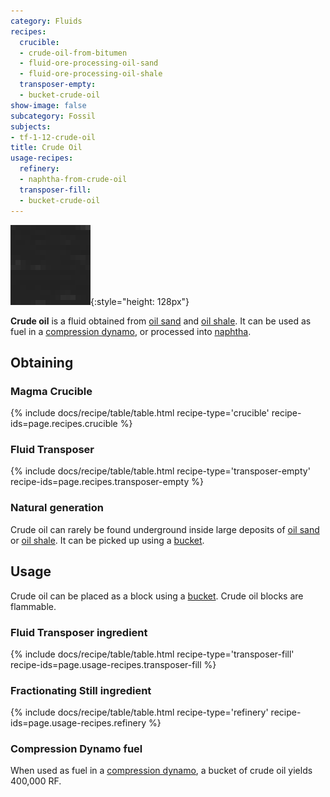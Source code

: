 ```yaml
---
category: Fluids
recipes:
  crucible:
  - crude-oil-from-bitumen
  - fluid-ore-processing-oil-sand
  - fluid-ore-processing-oil-shale
  transposer-empty:
  - bucket-crude-oil
show-image: false
subcategory: Fossil
subjects:
- tf-1-12-crude-oil
title: Crude Oil
usage-recipes:
  refinery:
  - naphtha-from-crude-oil
  transposer-fill:
  - bucket-crude-oil
---
```


![Crude oil](/assets/images/docs/1.12/thermal-foundation/crude-oil.gif){:style="height: 128px"}


**Crude oil** is a fluid obtained from [oil sand](../oil-sand/) and [oil
shale](../oil-shale/). It can be used as fuel in a [compression
dynamo](../../thermal-expansion/compression-dynamo/), or processed into [naphtha](../naphtha/).


Obtaining
---------

### Magma Crucible
{% include docs/recipe/table/table.html recipe-type='crucible' recipe-ids=page.recipes.crucible %}

### Fluid Transposer
{% include docs/recipe/table/table.html recipe-type='transposer-empty' recipe-ids=page.recipes.transposer-empty %}

### Natural generation
Crude oil can rarely be found underground inside large deposits of [oil
sand](../oil-sand/) or [oil shale](../oil-shale/). It can be picked up
using a [bucket](https://minecraft.gamepedia.com/Bucket).


Usage
-----

Crude oil can be placed as a block using a
[bucket](https://minecraft.gamepedia.com/Bucket). Crude oil blocks are
flammable.

### Fluid Transposer ingredient
{% include docs/recipe/table/table.html recipe-type='transposer-fill' recipe-ids=page.usage-recipes.transposer-fill %}

### Fractionating Still ingredient
{% include docs/recipe/table/table.html recipe-type='refinery' recipe-ids=page.usage-recipes.refinery %}

### Compression Dynamo fuel
When used as fuel in a [compression dynamo](../../thermal-expansion/compression-dynamo/), a bucket
of crude oil yields 400,000 RF.
